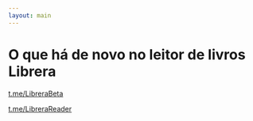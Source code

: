 ```yaml
---
layout: main
---
```


# O que há de novo no leitor de livros Librera

[t.me/LibreraBeta ](https://t.me/LibreraBeta) 

[t.me/LibreraReader ](https://t.me/LibreraReader) 

    
